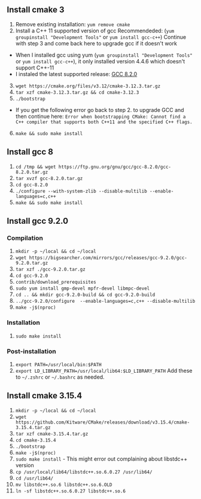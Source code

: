 ## Install cmake 3

1. Remove existing installation: `yum remove cmake`
2. Install a C++ 11 supported version of gcc
  Recommendeded:  (`yum groupinstall "Development Tools"` or `yum install gcc-c++`)
  Continue with step 3 and come back here to upgrade gcc if it doesn't work
  - When I installed gcc using yum (`yum groupinstall "Development Tools"` or `yum install gcc-c++`), it only installed version 4.4.6 which doesn't support C++-11
  - I instaled the latest supported release: [GCC 8.2.0](#install-gcc-8)
  
3. `wget https://cmake.org/files/v3.12/cmake-3.12.3.tar.gz`
4. `tar xzf cmake-3.12.3.tar.gz && cd cmake-3.12.3`
5. `./bootstrap`
  - If you get the following error go back to step 2. to upgrade GCC and then continue here: `Error when bootstrapping CMake:
Cannot find a C++ compiler that supports both C++11 and the specified C++ flags.`
6. `make && sudo make install`

## Install gcc 8
  1. `cd /tmp && wget https://ftp.gnu.org/gnu/gcc/gcc-8.2.0/gcc-8.2.0.tar.gz`
  2. `tar xvzf gcc-8.2.0.tar.gz`
  3. `cd gcc-8.2.0`
  4. `./configure --with-system-zlib --disable-multilib --enable-languages=c,c++`
  5. `make && sudo make install`

## Install gcc 9.2.0

### Compilation

  1. `mkdir -p ~/local && cd ~/local`
  2. `wget https://bigsearcher.com/mirrors/gcc/releases/gcc-9.2.0/gcc-9.2.0.tar.gz`
  3. `tar xzf ./gcc-9.2.0.tar.gz`
  4. `cd gcc-9.2.0`
  5. `contrib/download_prerequisites`
  6. `sudo yum install gmp-devel mpfr-devel libmpc-devel`
  7. `cd .. && mkdir gcc-9.2.0-build && cd gcc-9.2.0-build`
  8. `../gcc-9.2.0/configure  --enable-languages=c,c++ --disable-multilib`
  9. `make -j$(nproc)`

### Installation

  1. `sudo make install`

### Post-installation 

  1. `export PATH=/usr/local/bin:$PATH`
  2. `export LD_LIBRARY_PATH=/usr/local/lib64:$LD_LIBRARY_PATH`
Add these to `~/.zshrc` or `~/.bashrc` as needed.

## Install cmake 3.15.4

  1. `mkdir -p ~/local && cd ~/local`
  2. `wget https://github.com/Kitware/CMake/releases/download/v3.15.4/cmake-3.15.4.tar.gz`
  3. `tar xzf cmake-3.15.4.tar.gz`
  4. `cd cmake-3.15.4`
  5. `./bootstrap`
  6. `make -j$(nproc)`
  7. `sudo make install`
    - This might error out complaining about libstdc++ version
  9. `cp /usr/local/lib64/libstdc++.so.6.0.27 /usr/lib64/`
  10. `cd /usr/lib64/`
  11. `mv libstdc++.so.6 libstdc++.so.6.OLD`
  12. `ln -sf libstdc++.so.6.0.27 libstdc++.so.6`
